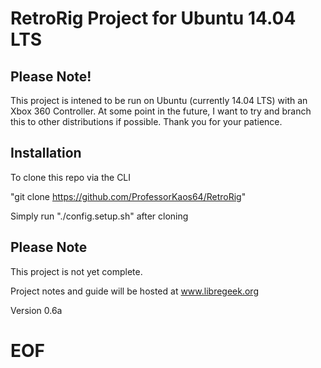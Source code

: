 RetroRig Project for Ubuntu 14.04 LTS
===================================================

Please Note!
----------------

This project is intened to be run on Ubuntu (currently 14.04 LTS) with an Xbox 360 Controller. At some point in the future, I want to try and branch this to other distributions if possible. Thank you for your patience.

Installation
-----------------

To clone this repo via the CLI

"git clone https://github.com/ProfessorKaos64/RetroRig" 

Simply run "./config.setup.sh" after cloning

Please Note
-------------

This project is not yet complete. 

Project notes and guide will be hosted at www.libregeek.org

Version 0.6a

# EOF #
